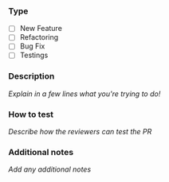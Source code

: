 ### Type
- [ ] New Feature
- [ ] Refactoring
- [ ] Bug Fix
- [ ] Testings

### Description
_Explain in a few lines what you're trying to do!_

### How to test
_Describe how the reviewers can test the PR_

### Additional notes

_Add any additional notes_